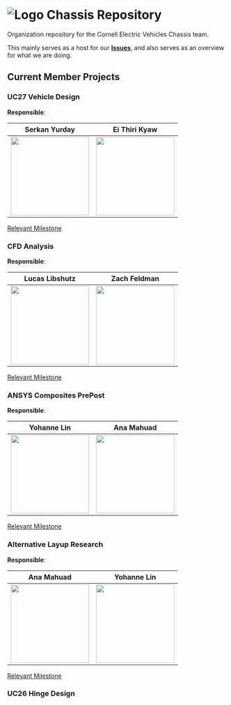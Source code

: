 #  ![Logo](https://static.wixstatic.com/media/9bc36c_6b5947752da64f8fbfca0d30a0138f3a~mv2.png/v1/fill/w_30,h_62,al_c,q_85,usm_0.66_1.00_0.01,enc_avif,quality_auto/logolight.png) Chassis Repository

Organization repository for the Cornell Electric Vehicles Chassis team.

This mainly serves as a host for our [**Issues**](https://github.com/cornellev/component_chassis/issues), and also serves as an overview for what we are doing.

## Current Member Projects

### UC27 Vehicle Design

**Responsible**:

| Serkan Yurday | Ei Thiri Kyaw |
| :-----------: | :-----------: |
| <img src="https://github.com/beefserky12.png" width="180"> | <img src="https://github.com/ei-thirikyaw.png" width="180">


[Relevant Milestone](https://github.com/cornellev/component_chassis/issues/20)


### CFD Analysis

**Responsible**:

| Lucas Libshutz | Zach Feldman |
| :-----------: | :-----------: |
| <img src="https://github.com/lucaslibshutz.png" width="180"> | <img src="https://github.com/zachfeldman3.png" width="180">


[Relevant Milestone](https://github.com/cornellev/component_chassis/issues/17)

### ANSYS Composites PrePost

**Responsible**:

| Yohanne Lin | Ana Mahuad |
| :-----------: | :-----------: |
| <img src="https://github.com/ylin1004.png" width="180"> | <img src="https://github.com/anamahu.png" width="180">


[Relevant Milestone](https://github.com/cornellev/component_chassis/issues/18)


### Alternative Layup Research

**Responsible**:

| Ana Mahuad | Yohanne Lin |
| :-----------: | :-----------: |
| <img src="https://github.com/anamahu.png" width="180"> | <img src="https://github.com/ylin1004.png" width="180">


[Relevant Milestone](https://github.com/cornellev/component_chassis/issues/19)


### UC26 Hinge Design
